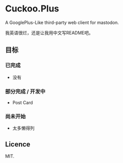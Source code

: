 # Cuckoo.Plus
A GooglePlus-Like third-party web client for mastodon.

我英语很烂，还是让我用中文写README吧。

## 目标

### 已完成
- 没有

### 部分完成 / 开发中
- Post Card

### 尚未开始
- 太多懒得列

## Licence
MIT.